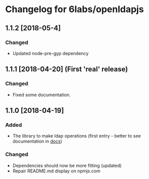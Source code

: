 # Changelog for 6labs/openldapjs

## 1.1.2 [2018-05-4]
### Changed
* Updated node-pre-gyp dependency

## 1.1.1 [2018-04-20] (First 'real'  release)
### Changed
* Fixed some documentation.

## 1.1.0 [2018-04-19]
### Added
* The library to make ldap operations (first entry - better to see documentation in [docs](./docs))

### Changed
* Dependencies should now be more fitting (updated)
* Repair README.md display on npmjs.com
